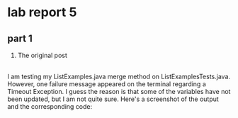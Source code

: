 # lab report 5
## part 1 
1. The original post<br>
<br>
I am testing my ListExamples.java merge method on ListExamplesTests.java. However, one failure message appeared on the terminal regarding a Timeout Exception. I guess the reason is that some of the variables have not been updated, but I
am not quite sure. Here's a screenshot of the output and the corresponding code: <br>
